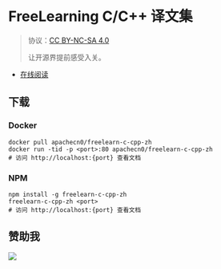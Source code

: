 # FreeLearning C/C++ 译文集

> 协议：[CC BY-NC-SA 4.0](http://creativecommons.org/licenses/by-nc-sa/4.0/)
> 
> 让开源界提前感受入关。

* [在线阅读](https://flccpp.flygon.net)
## 下载

### Docker

```
docker pull apachecn0/freelearn-c-cpp-zh
docker run -tid -p <port>:80 apachecn0/freelearn-c-cpp-zh
# 访问 http://localhost:{port} 查看文档
```

### NPM

```
npm install -g freelearn-c-cpp-zh
freelearn-c-cpp-zh <port>
# 访问 http://localhost:{port} 查看文档
```

## 赞助我

![](https://img-blog.csdnimg.cn/20200112005920729.png)
